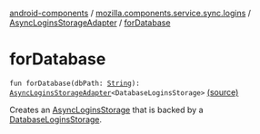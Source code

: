[android-components](../../index.md) / [mozilla.components.service.sync.logins](../index.md) / [AsyncLoginsStorageAdapter](index.md) / [forDatabase](./for-database.md)

# forDatabase

`fun forDatabase(dbPath: `[`String`](https://kotlinlang.org/api/latest/jvm/stdlib/kotlin/-string/index.html)`): `[`AsyncLoginsStorageAdapter`](index.md)`<DatabaseLoginsStorage>` [(source)](https://github.com/mozilla-mobile/android-components/blob/master/components/service/sync-logins/src/main/java/mozilla/components/service/sync/logins/AsyncLoginsStorage.kt#L383)

Creates an [AsyncLoginsStorage](../-async-logins-storage/index.md) that is backed by a [DatabaseLoginsStorage](#).

